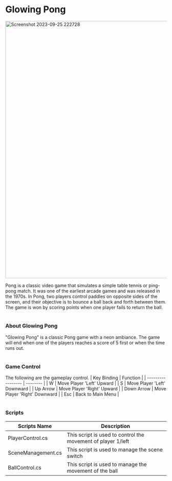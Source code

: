 # Glowing Pong
<img width="800" alt="Screenshot 2023-09-25 222728" src="https://github.com/DamosIAR/Glowing-Pong/assets/125948571/58d5f16e-0ea8-45dc-9a2a-b1d06c19f598">


Pong is a classic video game that simulates a simple table tennis or ping-pong match. It was one of the earliest arcade games and was released in the 1970s. In Pong, two players control paddles on opposite sides of the screen, and their objective is to bounce a ball back and forth between them. The game is won by scoring points when one player fails to return the ball. 
#

### About Glowing Pong
"Glowing Pong" is a classic Pong game with a neon ambiance. The game will end when one of the players reaches a score of 5 first or when the time runs out.
#

### Game Control
The following are the gameplay control.
|  Key Binding       | Function |
| ----------------- | -------- |
| W   | Move Player 'Left' Upward   |
| S | Move Player 'Left' Downward   |
| Up Arrow | Move Player 'Right' Upward   |
| Down Arrow | Move Player 'Right' Downward |
| Esc | Back to Main Menu |
#

### Scripts
| Scripts Name | Description |
| ------------ | ----------- |
| PlayerControl.cs | This script is used to control the movement of player 1/left |
| SceneManagement.cs | This script is used to manage the scene switch |
| BallControl.cs | This script is used to manage the movement of the ball |

